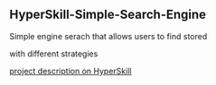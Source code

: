 <h2>HyperSkill-Simple-Search-Engine</h2>

<p>Simple engine serach that allows users to find stored</p>
<p>with different strategies</p>
<a href="https://hyperskill.org/projects/66?goal=7">project description on HyperSkill</a>
